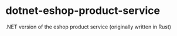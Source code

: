 # dotnet-eshop-product-service
.NET version of the eshop product service (originally written in Rust)
